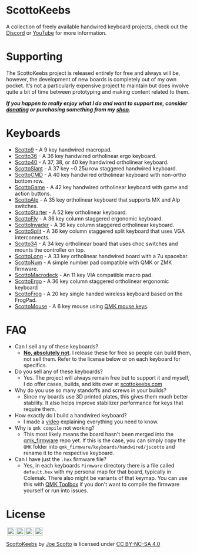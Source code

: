 # ScottoKeebs
A collection of freely available handwired keyboard projects, check out the [Discord](https://discord.gg/vN6X3z8eyv) or [YouTube](https://youtube.com/joe_scotto) for more information.

# Supporting

The ScottoKeebs project is released entirely for free and always will be, however, the development of new boards is completely out of my own pocket. It’s not a particularly expensive project to maintain but does involve quite a bit of time between prototyping and making content related to them.

**_If you happen to really enjoy what I do and want to support me, consider [donating](https://donate.stripe.com/eVa14Yev83SmavmbII) or purchasing something from my [shop](https://www.scottokeebs.com/shop)._**

# Keyboards

-   [Scotto9](https://github.com/joe-scotto/scottokeebs/tree/main/Scotto9) - A 9 key handwired macropad.
-   [Scotto36](https://github.com/joe-scotto/scottokeebs/tree/main/Scotto36) - A 36 key handwired ortholinear ergo keyboard.
-   [Scotto40](https://github.com/joe-scotto/scottokeebs/tree/main/Scotto40) - A 37, 38, or 40 key handwired ortholinear keyboard.
-   [ScottoSlant](https://github.com/joe-scotto/scottokeebs/tree/main/ScottoSlant) - A 37 key ~0.25u row staggered handwired keyboard.
-   [ScottoCMD](https://github.com/joe-scotto/scottokeebs/tree/main/ScottoCMD) - A 40 key handwired ortholinear keyboard with non-ortho bottom row.
-   [ScottoGame](https://github.com/joe-scotto/scottokeebs/tree/main/ScottoGame) - A 42 key handwired ortholinear keyboard with game and action buttons.
-   [ScottoAlp](https://github.com/joe-scotto/scottokeebs/tree/main/ScottoAlp) - A 35 key ortholinear keyboard that supports MX and Alp switches.
-   [ScottoStarter](https://github.com/joe-scotto/scottokeebs/tree/main/ScottoStarter) - A 52 key ortholinear keyboard.
-   [ScottoFly](https://github.com/joe-scotto/scottokeebs/tree/main/ScottoFly) - A 36 key column staggered ergonomic keyboard.
-   [ScottoInvader](https://github.com/joe-scotto/scottokeebs/tree/main/ScottoInvader) - A 36 key column staggered ortholinear keyboard.
-   [ScottoSplit](https://github.com/joe-scotto/scottokeebs/tree/main/ScottoSplit) - A 36 key column staggered split keyboard that uses VGA interconnects.
-   [Scotto34](https://github.com/joe-scotto/scottokeebs/tree/main/Scotto34) - A 34 key ortholinear board that uses choc switches and mounts the controller on top.
-   [ScottoLong](https://github.com/joe-scotto/scottokeebs/tree/main/ScottoLong) - A 33 key ortholinear handwired board with a 7u spacebar.
-   [ScottoNum](https://github.com/joe-scotto/scottokeebs/tree/main/ScottoNum) - A simple number pad compatible with QMK or ZMK firmware.
-   [ScottoMacrodeck](https://github.com/joe-scotto/scottokeebs/tree/main/ScottoMacrodeck) - An 11 key VIA compatible macro pad.
-   [ScottoErgo](https://github.com/joe-scotto/scottokeebs/tree/main/ScottoErgo) - A 36 key column staggered ortholinear ergonomic keyboard
-   [ScottoFrog](https://github.com/joe-scotto/scottokeebs/tree/main/ScottoFrog) - A 20 key single handed wireless keyboard based on the FrogPad.
-   [ScottoMouse](https://github.com/joe-scotto/scottokeebs/tree/main/ScottoMouse) - A 6 key mouse using [QMK mouse keys](https://github.com/qmk/qmk_firmware/blob/master/docs/feature_mouse_keys.md).

# FAQ

-   Can I sell any of these keyboards?
    -   <ins>**No, absolutely not**</ins>. I release these for free so people can build them, not sell them. Refer to the license below or on each keyboard for specifics.
-   Do you sell any of these keyboards?
    -   Yes. The project will always remain free but to support it and myself, I do offer cases, builds, and kits over at [scottokeebs.com](http://scottokeebs.com)
-   Why do you use so many standoffs and screws in your builds?
    -   Since my boards use 3D printed plates, this gives them much better stability. It also helps improve stabilizer performance for keys that require them.
-   How exactly do I build a handwired keyboard?
    -   I made a [video](https://www.youtube.com/watch?v=hjml-K-pV4E) explaining everything you need to know.
-   Why is `qmk compile` not working?
    -   This most likely means the board hasn't been merged into the [qmk_firmware](https://github.com/qmk/qmk_firmware) repo yet. If this is the case, you can simply copy the `QMK` folder into `qmk_firmware/keyboards/handwired/jscotto` and rename it to the respective keyboard.
-   Can I have just the `.hex` firmware file?
    -   Yes, in each keyboards `Firmware` directory there is a file called `default.hex` with my personal map for that board, typically in Colemak. There also might be variants of that keymap. You can use this with [QMK Toolbox](https://github.com/qmk/qmk_toolbox) if you don't want to compile the firmware yourself or run into issues.

# License

<img style="height:22px!important;margin-left:3px;vertical-align:text-bottom;" src="https://mirrors.creativecommons.org/presskit/icons/cc.svg?ref=chooser-v1"><img style="height:22px!important;margin-left:3px;vertical-align:text-bottom;" src="https://mirrors.creativecommons.org/presskit/icons/by.svg?ref=chooser-v1"><img style="height:22px!important;margin-left:3px;vertical-align:text-bottom;" src="https://mirrors.creativecommons.org/presskit/icons/nc.svg?ref=chooser-v1"><img style="height:22px!important;margin-left:3px;vertical-align:text-bottom;" src="https://mirrors.creativecommons.org/presskit/icons/sa.svg?ref=chooser-v1"></a></p>

<p xmlns:cc="http://creativecommons.org/ns#" xmlns:dct="http://purl.org/dc/terms/"><a property="dct:title" rel="cc:attributionURL" href="https://github.com/joe-scotto/scottokeebs">ScottoKeebs</a> by <a rel="cc:attributionURL dct:creator" property="cc:attributionName" href="https://github.com/joe-scotto">Joe Scotto</a> is licensed under <a href="http://creativecommons.org/licenses/by-nc-sa/4.0/?ref=chooser-v1" target="_blank" rel="license noopener noreferrer" style="display:inline-block;">CC BY-NC-SA 4.0
